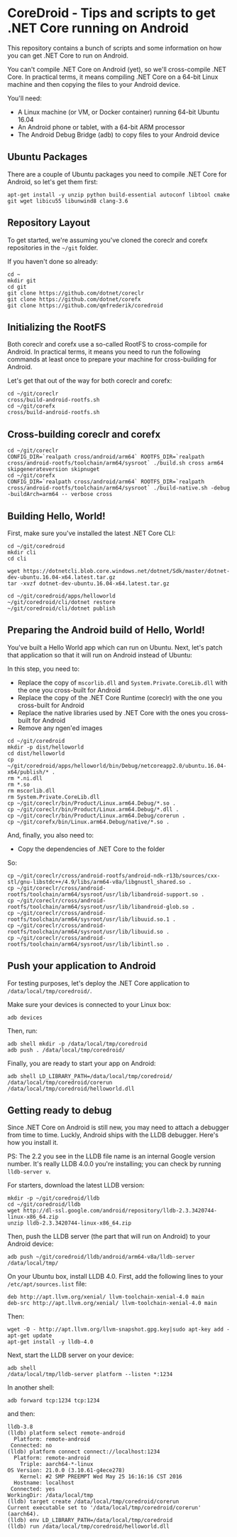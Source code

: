 CoreDroid - Tips and scripts to get .NET Core running on Android
================================================================

This repository contains a bunch of scripts and some information on how you can get
.NET Core to run on Android.

You can't compile .NET Core on Android (yet), so we'll cross-compile .NET Core. In practical terms,
it means compiling .NET Core on a 64-bit Linux machine and then copying the files to your Android device.

You'll need:
- A Linux machine (or VM, or Docker container) running 64-bit Ubuntu 16.04
- An Android phone or tablet, with a 64-bit ARM processor
- The Android Debug Bridge (adb) to copy files to your Android device

Ubuntu Packages
---------------

There are a couple of Ubuntu packages you need to compile .NET Core for Android, so let's get them first:

```
apt-get install -y unzip python build-essential autoconf libtool cmake git wget libicu55 libunwind8 clang-3.6
```

Repository Layout
-----------------

To get started, we're assuming you've cloned the coreclr and corefx repositories in the `~/git` folder.

If you haven't done so already:

```
cd ~
mkdir git
cd git
git clone https://github.com/dotnet/coreclr
git clone https://github.com/dotnet/corefx
git clone https://github.com/qmfrederik/coredroid
```

Initializing the RootFS
-----------------------

Both coreclr and corefx use a so-called RootFS to cross-compile for Android. In practical terms, it means
you need to run the following commands at least once to prepare your machine for cross-building for Android.

Let's get that out of the way for both coreclr and corefx:

```
cd ~/git/coreclr
cross/build-android-rootfs.sh
cd ~/git/corefx
cross/build-android-rootfs.sh
```

Cross-building coreclr and corefx
---------------------------------

```
cd ~/git/coreclr
CONFIG_DIR=`realpath cross/android/arm64` ROOTFS_DIR=`realpath cross/android-rootfs/toolchain/arm64/sysroot` ./build.sh cross arm64 skipgenerateversion skipnuget
cd ~/git/corefx
CONFIG_DIR=`realpath cross/android/arm64` ROOTFS_DIR=`realpath cross/android-rootfs/toolchain/arm64/sysroot` ./build-native.sh -debug -buildArch=arm64 -- verbose cross
```

Building Hello, World!
----------------------

First, make sure you've installed the latest .NET Core CLI:

```
cd ~/git/coredroid
mkdir cli
cd cli

wget https://dotnetcli.blob.core.windows.net/dotnet/Sdk/master/dotnet-dev-ubuntu.16.04-x64.latest.tar.gz
tar -xvzf dotnet-dev-ubuntu.16.04-x64.latest.tar.gz
```

```
cd ~/git/coredroid/apps/helloworld
~/git/coredroid/cli/dotnet restore
~/git/coredroid/cli/dotnet publish
```

Preparing the Android build of Hello, World!
--------------------------------------------

You've built a Hello World app which can run on Ubuntu. Next, let's patch that application so that it will run on
Android instead of Ubuntu:

In this step, you need to:
* Replace the copy of `mscorlib.dll` and `System.Private.CoreLib.dll` with the one you cross-built for Android
* Replace the copy of the .NET Core Runtime (coreclr) with the one you cross-built for Android
* Replace the native libraries used by .NET Core with the ones you cross-built for Android
* Remove any ngen'ed images

```
cd ~/git/coredroid
mkdir -p dist/helloworld
cd dist/helloworld
cp ~/git/coredroid/apps/helloworld/bin/Debug/netcoreapp2.0/ubuntu.16.04-x64/publish/* .
rm *.ni.dll
rm *.so
rm mscorlib.dll
rm System.Private.CoreLib.dll
cp ~/git/coreclr/bin/Product/Linux.arm64.Debug/*.so .
cp ~/git/coreclr/bin/Product/Linux.arm64.Debug/*.dll .
cp ~/git/coreclr/bin/Product/Linux.arm64.Debug/corerun .
cp ~/git/corefx/bin/Linux.arm64.Debug/native/*.so .
```

And, finally, you also need to:
* Copy the dependencies of .NET Core to the folder

So:

```
cp ~/git/coreclr/cross/android-rootfs/android-ndk-r13b/sources/cxx-stl/gnu-libstdc++/4.9/libs/arm64-v8a/libgnustl_shared.so .
cp ~/git/coreclr/cross/android-rootfs/toolchain/arm64/sysroot/usr/lib/libandroid-support.so .
cp ~/git/coreclr/cross/android-rootfs/toolchain/arm64/sysroot/usr/lib/libandroid-glob.so .
cp ~/git/coreclr/cross/android-rootfs/toolchain/arm64/sysroot/usr/lib/libuuid.so.1 .
cp ~/git/coreclr/cross/android-rootfs/toolchain/arm64/sysroot/usr/lib/libuuid.so .
cp ~/git/coreclr/cross/android-rootfs/toolchain/arm64/sysroot/usr/lib/libintl.so .

```

Push your application to Android
--------------------------------

For testing purposes, let's deploy the .NET Core application to `/data/local/tmp/coredroid/`.

Make sure your devices is connected to your Linux box:

```
adb devices
```

Then, run:

```
adb shell mkdir -p /data/local/tmp/coredroid
adb push . /data/local/tmp/coredroid/
```

Finally, you are ready to start your app on Android:

```
adb shell LD_LIBRARY_PATH=/data/local/tmp/coredroid/ /data/local/tmp/coredroid/corerun /data/local/tmp/coredroid/helloworld.dll
```

Getting ready to debug
----------------------

Since .NET Core on Android is still new, you may need to attach a debugger from time to time. Luckly, Android ships with the LLDB debugger.
Here's how you install it.

PS: The 2.2 you see in the LLDB file name is an internal Google version number. It's really LLDB 4.0.0 you're installing; you can check by running `lldb-server v`.

For starters, download the latest LLDB version:

```
mkdir -p ~/git/coredroid/lldb
cd ~/git/coredroid/lldb
wget http://dl-ssl.google.com/android/repository/lldb-2.3.3420744-linux-x86_64.zip
unzip lldb-2.3.3420744-linux-x86_64.zip
```

Then, push the LLDB server (the part that will run on Android) to your Android device:

```
adb push ~/git/coredroid/lldb/android/arm64-v8a/lldb-server /data/local/tmp/
```

On your Ubuntu box, install LLDB 4.0. First, add the following lines to your `/etc/apt/sources.list` file:

```
deb http://apt.llvm.org/xenial/ llvm-toolchain-xenial-4.0 main
deb-src http://apt.llvm.org/xenial/ llvm-toolchain-xenial-4.0 main
```

Then:

```
wget -O - http://apt.llvm.org/llvm-snapshot.gpg.key|sudo apt-key add -
apt-get update
apt-get install -y lldb-4.0
```

Next, start the LLDB server on your device:

```
adb shell
/data/local/tmp/lldb-server platform --listen *:1234
```

In another shell:

```
adb forward tcp:1234 tcp:1234
```

and then:

```
lldb-3.8
(lldb) platform select remote-android
  Platform: remote-android
 Connected: no
(lldb) platform connect connect://localhost:1234
  Platform: remote-android
    Triple: aarch64-*-linux
OS Version: 21.0.0 (3.10.61-g4ece278)
    Kernel: #2 SMP PREEMPT Wed May 25 16:16:16 CST 2016
  Hostname: localhost
 Connected: yes
WorkingDir: /data/local/tmp
(lldb) target create /data/local/tmp/coredroid/corerun
Current executable set to '/data/local/tmp/coredroid/corerun' (aarch64).
(lldb) env LD_LIBRARY_PATH=/data/local/tmp/coredroid
(lldb) run /data/local/tmp/coredroid/helloworld.dll
```

